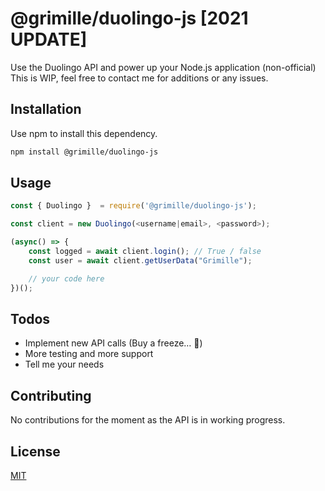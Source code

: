 # @grimille/duolingo-js  [2021 UPDATE]

Use the Duolingo API and power up your Node.js application (non-official)
This is WIP, feel free to contact me for additions or any issues.

## Installation

Use npm to install this dependency.

```bash
npm install @grimille/duolingo-js
```

## Usage

```javascript
const { Duolingo }  = require('@grimille/duolingo-js');

const client = new Duolingo(<username|email>, <password>);

(async() => {
    const logged = await client.login(); // True / false
    const user = await client.getUserData("Grimille");

    // your code here
})();
```
## Todos

- Implement new API calls (Buy a freeze… 👀)
- More testing and more support
- Tell me your needs

## Contributing
No contributions for the moment as the API is in working progress.

## License
[MIT](https://choosealicense.com/licenses/mit/)